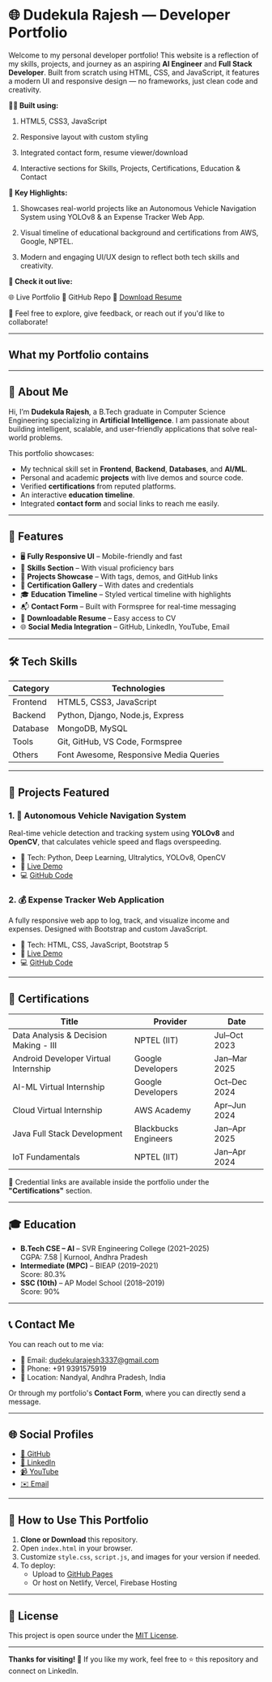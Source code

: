 # 🌐 Dudekula Rajesh — Developer Portfolio

Welcome to my personal developer portfolio! This website is a reflection of my skills, projects, and journey as an aspiring **AI Engineer** and **Full Stack Developer**. Built from scratch using HTML, CSS, and JavaScript, it features a modern UI and responsive design — no frameworks, just clean code and creativity.

**👨‍💻 Built using:**

1) HTML5, CSS3, JavaScript

2) Responsive layout with custom styling

3) Integrated contact form, resume viewer/download

4) Interactive sections for Skills, Projects, Certifications, Education & Contact

**💼 Key Highlights:**

1) Showcases real-world projects like an Autonomous Vehicle Navigation System using YOLOv8 & an Expense Tracker Web App.

2) Visual timeline of educational background and certifications from AWS, Google, NPTEL.

3) Modern and engaging UI/UX design to reflect both tech skills and creativity.

**🔗 Check it out live:**

🌐 Live Portfolio
📂 GitHub Repo
📄 [Download Resume](./D.%20RajeshResume2.pdf)

🙌 Feel free to explore, give feedback, or reach out if you'd like to collaborate!

---

## What my Portfolio contains

---

## 🧠 About Me

Hi, I’m **Dudekula Rajesh**, a B.Tech graduate in Computer Science Engineering specializing in **Artificial Intelligence**. I am passionate about building intelligent, scalable, and user-friendly applications that solve real-world problems.

This portfolio showcases:
- My technical skill set in **Frontend**, **Backend**, **Databases**, and **AI/ML**.
- Personal and academic **projects** with live demos and source code.
- Verified **certifications** from reputed platforms.
- An interactive **education timeline**.
- Integrated **contact form** and social links to reach me easily.

---

## 🚀 Features

- 🖥️ **Fully Responsive UI** – Mobile-friendly and fast
- 🧠 **Skills Section** – With visual proficiency bars
- 📁 **Projects Showcase** – With tags, demos, and GitHub links
- 📜 **Certification Gallery** – With dates and credentials
- 🎓 **Education Timeline** – Styled vertical timeline with highlights
- 📬 **Contact Form** – Built with Formspree for real-time messaging
- 📎 **Downloadable Resume** – Easy access to CV
- 🌐 **Social Media Integration** – GitHub, LinkedIn, YouTube, Email

---

## 🛠 Tech Skills

| Category     | Technologies                           |
|--------------|---------------------------------------------|
| Frontend     | HTML5, CSS3, JavaScript                     |
| Backend      | Python, Django, Node.js, Express            |
| Database     | MongoDB, MySQL                              |
| Tools        | Git, GitHub, VS Code, Formspree             |
| Others       | Font Awesome, Responsive Media Queries      |

---

## 💼 Projects Featured

### 1. 🧭 Autonomous Vehicle Navigation System
Real-time vehicle detection and tracking system using **YOLOv8** and **OpenCV**, that calculates vehicle speed and flags overspeeding.

- 🔧 Tech: Python, Deep Learning, Ultralytics, YOLOv8, OpenCV
- 🔗 [Live Demo](https://dudekularajesh.github.io/Autonomous-Vehicle-navigation-system-using-deep-learning-and-computer-vision-/)
- 💻 [GitHub Code](https://github.com/Dudekularajesh/Autonomous-Vehicle-navigation-system-using-deep-learning-and-computer-vision-)

### 2. 💰 Expense Tracker Web Application
A fully responsive web app to log, track, and visualize income and expenses. Designed with Bootstrap and custom JavaScript.

- 🔧 Tech: HTML, CSS, JavaScript, Bootstrap 5
- 🔗 [Live Demo](https://dudekularajesh.github.io/Expense_Tracker_Web_Application/)
- 💻 [GitHub Code](https://github.com/Dudekularajesh/Expense_Tracker_Web_Application)

---

## 📜 Certifications

| Title                                   | Provider             | Date        |
|----------------------------------------|----------------------|-------------|
| Data Analysis & Decision Making - III  | NPTEL (IIT)          | Jul–Oct 2023|
| Android Developer Virtual Internship   | Google Developers    | Jan–Mar 2025|
| AI-ML Virtual Internship                | Google Developers    | Oct–Dec 2024|
| Cloud Virtual Internship                | AWS Academy          | Apr–Jun 2024|
| Java Full Stack Development            | Blackbucks Engineers | Jan–Apr 2025|
| IoT Fundamentals                       | NPTEL (IIT)          | Jan–Apr 2024|

🔗 Credential links are available inside the portfolio under the **"Certifications"** section.

---

## 🎓 Education

- **B.Tech CSE – AI** – SVR Engineering College (2021–2025)  
  CGPA: 7.58 | Kurnool, Andhra Pradesh  
- **Intermediate (MPC)** – BIEAP (2019–2021)  
  Score: 80.3%  
- **SSC (10th)** – AP Model School (2018–2019)  
  Score: 90%  

---

## 📞 Contact Me

You can reach out to me via:

- 📧 Email: dudekularajesh3337@gmail.com
- 📱 Phone: +91 9391575919
- 📍 Location: Nandyal, Andhra Pradesh, India

Or through my portfolio's **Contact Form**, where you can directly send a message.

---

## 🌐 Social Profiles

- [🌟 GitHub](https://github.com/Dudekularajesh)
- [🔗 LinkedIn](https://www.linkedin.com/in/dudekula-rajesh-ab1a3b259/)
- [📹 YouTube](https://www.youtube.com/@dudekularajesh7766)
- [✉️ Email](mailto:dudekularajesh3337@gmail.com)

---

## 📂 How to Use This Portfolio

1. **Clone or Download** this repository.
2. Open `index.html` in your browser.
3. Customize `style.css`, `script.js`, and images for your version if needed.
4. To deploy:
   - Upload to [GitHub Pages](https://pages.github.com/)
   - Or host on Netlify, Vercel, Firebase Hosting

---

## 📜 License

This project is open source under the [MIT License](LICENSE).

---

**Thanks for visiting! 🙏**
If you like my work, feel free to ⭐ this repository and connect on LinkedIn.
